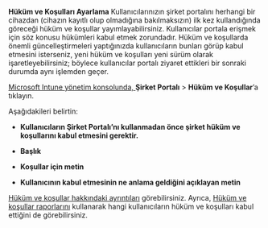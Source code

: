 **Hüküm ve Koşulları Ayarlama** Kullanıcılarınızın şirket portalını herhangi bir cihazdan (cihazın kayıtlı olup olmadığına bakılmaksızın) ilk kez kullandığında göreceği hüküm ve koşullar yayımlayabilirsiniz. Kullanıcılar portala erişmek için söz konusu hükümleri kabul etmek zorundadır. Hüküm ve koşullarda önemli güncelleştirmeleri yaptığınızda kullanıcıların bunları görüp kabul etmesini isterseniz, yeni hüküm ve koşulları yeni sürüm olarak işaretleyebilirsiniz; böylece kullanıcılar portalı ziyaret ettikleri bir sonraki durumda aynı işlemden geçer.

[Microsoft Intune yönetim konsolunda, ](http://manage.microsoft.com) **Şirket Portalı** &gt; **Hüküm ve Koşullar**’a tıklayın.

Aşağıdakileri belirtin:

-   **Kullanıcıların Şirket Portalı’nı kullanmadan önce şirket hüküm ve koşullarını kabul etmesini gerektir.**

-   **Başlık**

-   **Koşullar için metin**

-   **Kullanıcının kabul etmesinin ne anlama geldiğini açıklayan metin**

[Hüküm ve koşullar hakkındaki ayrıntıları](https://technet.microsoft.com/library/mt405893.aspx) görebilirsiniz.  Ayrıca, [Hüküm ve koşullar raporlarını](https://technet.microsoft.com/library/dn646977.aspx) kullanarak hangi kullanıcıların hüküm ve koşulları kabul ettiğini de görebilirsiniz.



<!--HONumber=Jun16_HO4-->


